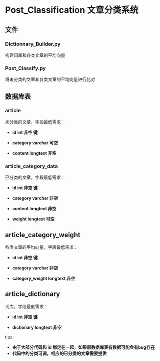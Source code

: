 # Post_Classification 文章分类系统

## 文件

### Dictionnary_Builder.py

构建词库和各类文章的平均向量

### Post_Classify.py

将未分类的文章和各类文章的平均向量进行比对

## 数据库表

### article

未分类的文章，字段最低需求：

- **id 	int	非空	键**

- **category	varchar	可空**

- **content	longtext	非空**

### article_category_data

已分类的文章，字段最低需求：

- **id 	int	非空	键**
- **category	varchar	非空**

- **content	longtext	非空**

- **weight	longtext	可空**

## article_category_weight

各类文章的平均向量，字段最低需求：

- **id	int	非空	键**

- **category	varchar	非空**

- **category_weight	longtext	非空**

## article_dictionary

词库，字段最低需求：

- **id	int	非空	键**

- **dictionary	longtext	非空**

tips: 

- **由于大部分代码和 id 绑定在一起，如果原数据库表有数据可能会有bug存在**
- **代码中的分类可调，相应的已分类的文章需要提供**